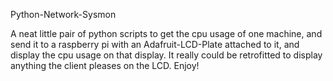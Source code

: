 Python-Network-Sysmon

A neat little pair of python scripts to get the cpu usage of one machine, and send it to a raspberry pi with an Adafruit-LCD-Plate attached to it, and display the cpu usage on that display.
It really could be retrofitted to display anything the client pleases on the LCD.
Enjoy!